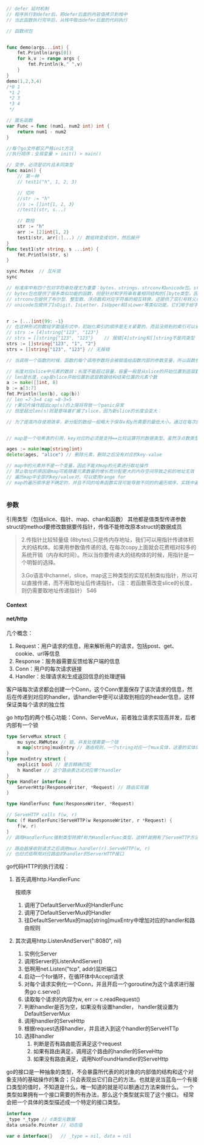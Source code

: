 ```go
// defer 延时机制 
// 程序执行到defer后，把defer后面的内容值拷贝到栈中
// 当此函数执行完毕后，从栈中取出defer后面的代码执行

// 函数闭包


func demo(args...int) {
	fmt.Println(args[0])
	for k,v := range args {
		fmt.Println(k," ",v)
	}
}
demo(1,2,3,4)
/*0 1
 *1 2
 *2 3
 *3 4
 */

// 匿名函数
var Func = func (num1, num2 int) int {
	return num1 - num2
}

//每个go文件都又严格init方法
//执行顺序；全局变量 > init() > main()

// 变参，必须是切片且未同类型
func main() {
	// 第一种
	// test1("h", 1, 2, 3)

	// 切片
	//str := "h"
	//s := []int{1, 2, 3}
	//test1(str, s...)

	// 数组
	str := "h"
	arr := [2]int{1, 2}
	test1(str, arr[:]...) // 数组转变成切片，然后展开
}
func test1(str string, s ...int) {
	fmt.Println(str, s)
}

sync.Mutex	// 互斥锁
sync

// 标准库中有四个包对字符串处理尤为重要：bytes、strings、strconv和unicode包。strings包提供了许多如字符串的查询、替换、⽐较、截断、拆分和合并等功能。
// bytes包也提供了很多类似功能的函数，但是针对和字符串有着相同结构的[]byte类型。因为字符串是只读的，因此逐步构建字符串会导致很多分配和复制。在这种情况下，使⽤bytes.Buffer类型将会更有效，
// strconv包提供了布尔型、整型数、浮点数和对应字符串的相互转换，还提供了双引号转义相关的转换。
// unicode包提供了IsDigit、IsLetter、IsUpper和IsLower等类似功能，它们⽤于给字符分类。每个函数有⼀个单⼀的rune类型的参数，然后返回⼀个布尔值。⽽像ToUpper和ToLower之类的转换函数将⽤于rune字符的⼤⼩写转换。所有的这些函数都是遵循Unicode标准定义的字⺟、数字等分类规范。strings包也有类似的函数，它们是ToUpper和ToLower，将原始字符串的每个字符都做相应的转换，然后返回新的字符串。


r := [...]int{99: -1}
// 在这种形式的数组字⾯值形式中，初始化索引的顺序是⽆关紧要的，⽽且没⽤到的索引可以省略，和前⾯提到的规则⼀样，未指定初始值的元素将⽤零值初始化
// strs := [4]string{"123", "123"}
// strs = []string{"123", "123"} 	// 报错[4]string和[]string不是同类型
strs := []string{"123", "1", "2"}
strs = []string{"123", "123"} // 无报错

// 当调⽤⼀个函数的时候，函数的每个调⽤参数将会被赋值给函数内部的参数变量，所以函数参数变量接收的是⼀个复制的副本，并不是原始调⽤的变量。因为函数参数传递的机制导致传递⼤的数组类型将是低效的，并且对数组参数的任何的修改都是发⽣在复制的数组上，并不能直接修改调⽤时原始的数组变量。

// ⻓度对应slice中元素的数⽬；⻓度不能超过容量，容量⼀般是从slice的开始位置到底层数据的结尾位置。
// len是长度，cap是slice开始位置到底层数据结构结束位置的元素个数
a := make([]int, 8)
b := a[3:7]
fmt.Println(len(b), cap(b))
// len =7-3=4 cap =8-3=5
// r果切⽚操作超出cap(s)的上限将导致⼀个panic异常
// 但是超出len(s)则是意味着扩展了slice，因为新slice的⻓度会变⼤：

// 为了提⾼内存使⽤效率，新分配的数组⼀般略⼤于保存x和y所需要的最低⼤⼩。通过在每次扩展数组时直接将⻓度翻倍从⽽避免了多次内存分配，也确保了添加单个元素操的平均时间是⼀个常数时间。


// map是一个哈希表的引用，key对应的必须是支持==比较运算符的数据类型。虽然浮点数类型也是支持相等运算符比较的，但是可能会出现NaN和任何浮点数都不相等。

ages := make(map[string]int)
delete(ages, "alice") // 删除元素，删除之后没有对应的key-value

// map中的元素并不是一个变量，因此不能对map的元素进行取址操作
// 禁止取址的原因是map可能随着元素数量的增长而分配更大的内存空间导致之前的地址无效
// 遍历map中全部的key/value对，可以使用range for
// map的遍历顺序是不确定的，并且不同的哈希函数实现可能导致不同的的遍历顺序，实践中遍历的顺序是随机的，每一次遍历的顺序都不相同。



```

### 参数

引⽤类型（包括slice、指针、map、chan和函数）
其他都是值类型传递参数
struct的method要修改数据要传指针，传值不能修改原本struct的数据成员

> 2.传指针比较轻量级 (8bytes),只是传内存地址，我们可以用指针传递体积大的结构体。如果用参数值传递的话, 在每次copy上面就会花费相对较多的系统开销（内存和时间）。所以当你要传递大的结构体的时候，用指针是一个明智的选择。
>
> 3.Go语言中channel，slice，map这三种类型的实现机制类似指针，所以可以直接传递，而不用取地址后传递指针。（注：若函数需改变slice的长度，则仍需要取地址传递指针） 546
>
> 

#### Context

#### net/http

几个概念：

1. Request：用户请求的信息，用来解析用户的请求，包括post、get、cookie、url等信息
2. Response：服务器需要反馈给客户端的信息
3. Conn：用户的每次请求链接
4. Handler：处理请求和生成返回信息的处理逻辑

客户端每次请求都会创建一个Conn，这个Conn里面保存了该次请求的信息，然后在传递到对应的handler，该handler中便可以读取到相应的header信息，这样保证类每个请求的独立性

go http包的两个核心功能：Conn、ServeMux，前者独立请求实现高并发，后者内部有一个锁

```go
type ServeMux struct {
    mu sync.RWMutex // 锁，并发处理需要一个锁
    m map[string]muxEntry // 路由规则，一个string对应一个mux实体，这里的实体体ring即使注册的路由表达式
}
type muxEntry struct {
    explicit bool // 是否精确匹配
    h Handler // 这个路由表达式对应哪个handler
}
type Handler interface {
    ServerHttp(ResponseWriter, *Request) // 路由实现器
}

type HandlerFunc func(ResponseWriter, *Request)

// ServeHTTP calls f(w, r)
func (f HandlerFunc)ServeHTTP(w ResponseWriter, r *Request) {
    f(w, r)
}
// 调用HandlerFunc强制类型转换f称为HandlerFunc类型，这样f就拥有了ServeHTTP方法

// 路由器接收到请求之后调用mux.handler(r).ServeHTTP(w, r)
// 也旧式低啊用对应路由的handler的ServerHTTP接口
```

go代码HTTP的执行流程：

1. 首先调用http.HandlerFunc

   按顺序

   1. 调用了DefaultServerMux的HandlerFunc
   2. 调用了DefaultServerMux的Handler
   3. 往DefaultServerMux的map[string]muxEntry中增加对应的handler和路由规则

2. 其次调用http.ListenAndServer(":8080", nil)

   1. 实例化Server
   2. 调用Server的ListenAndServer()
   3. 低啊用net.Listen("tcp", addr)监听端口
   4. 启动一个for循环，在循环体中Accept请求
   5. 对每个请求实例化一个Conn，并且开启一个goroutine为这个请求进行服务go c.serve()
   6. 读取每个请求的内容为w, err := c.readRequest()
   7. 判断handler是否为空，如果没有设置handler， handler就设置为DefaultServerMux
   8. 调用handler的ServeHttp
   9. 根据request选择handler，并且进入到这个handler的ServeHTTp
   10. 选择handler
       1. 判断是否有路由能否满足这个request
       2. 如果有路由满足，调用这个路由的handler的ServeHttp
       3. 如果没有路由满足，调用NotFoundHamdler的ServeHttp



go的接口是一种抽象的类型，不会暴露所代表的的对象的内部值的结构和这个对象支持的基础操作的集合；只会表现出它们自己的方法。也就是说当蓝岛一个有接口类型的值时，不知道是什么，唯一知道的就是可以额通过方法来做什么。
一个类型如果拥有一个接口需要的所有办法，那么这个类型就实现了这个接口。
经常会把一个具体的类型描述成一个特定的接口类型。

```go
interface
_type *_type // d类型元数据
data unsafe.Pointer // 动态值

var e interface{}	// _type = nil, data = nil
```

